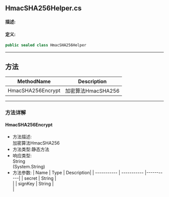 ## HmacSHA256Helper.cs 


#### 描述:





#### 定义: 
``` csharp
public sealed class HmacSHA256Helper
```
---
## 方法 
| MethodName      | Description | 
| ----------- | ----------- |
| HmacSHA256Encrypt | 加密算法HmacSHA256 |
---
### 方法详解 
####  HmacSHA256Encrypt
* 方法描述:<br> 加密算法HmacSHA256
* 方法类型:静态方法
* 响应类型:<br> String <br> (System.String)
* 方法参数:
| Name      | Type | Description|
| ----------- | ----------- |-----------|
| secret | String |<br> |
| signKey | String |<br> |
